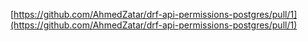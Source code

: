 [https://github.com/AhmedZatar/drf-api-permissions-postgres/pull/1](https://github.com/AhmedZatar/drf-api-permissions-postgres/pull/1)